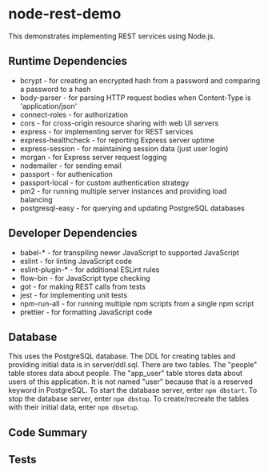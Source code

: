 # node-rest-demo

This demonstrates implementing REST services using Node.js.

## Runtime Dependencies

* bcrypt - for creating an encrypted hash from a password
    and comparing a password to a hash
* body-parser - for parsing HTTP request bodies
    when Content-Type is 'application/json'
* connect-roles - for authorization
* cors - for cross-origin resource sharing with web UI servers
* express - for implementing server for REST services
* express-healthcheck - for reporting Express server uptime
* express-session - for maintaining session data (just user login)
* morgan - for Express server request logging
* nodemailer - for sending email
* passport - for authenication
* passport-local - for custom authentication strategy
* pm2 - for running multiple server instances and providing load balancing
* postgresql-easy - for querying and updating PostgreSQL databases

## Developer Dependencies

* babel-* - for transpiling newer JavaScript to supported JavaScript
* eslint - for linting JavaScript code
* eslint-plugin-* - for additional ESLint rules
* flow-bin - for JavaScript type checking
* got - for making REST calls from tests
* jest - for implementing unit tests
* npm-run-all - for running multiple npm scripts from a single npm script
* prettier - for formatting JavaScript code

## Database

This uses the PostgreSQL database.
The DDL for creating tables and providing initial data is in server/ddl.sql.
There are two tables.
The "people" table stores data about people.
The "app_user" table stores data about users of this application.
It is not named "user" because that is a reserved keyword in PostgreSQL.
To start the database server, enter `npm dbstart`.
To stop the database server, enter `npm dbstop`.
To create/recreate the tables with their initial data, enter `npm dbsetup`.

## Code Summary

## Tests